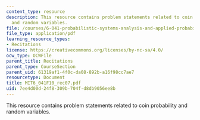 ```yaml
---
content_type: resource
description: This resource contains problem statements related to coin probability
  and random variables.
file: /courses/6-041-probabilistic-systems-analysis-and-applied-probability-fall-2010/7ee4d00d24f8309b704fd8db9056ee8b_MIT6_041F10_rec07.pdf
file_type: application/pdf
learning_resource_types:
- Recitations
license: https://creativecommons.org/licenses/by-nc-sa/4.0/
ocw_type: OCWFile
parent_title: Recitations
parent_type: CourseSection
parent_uid: 61319af1-4f0c-da08-892b-a16f98cc7ae7
resourcetype: Document
title: MIT6_041F10_rec07.pdf
uid: 7ee4d00d-24f8-309b-704f-d8db9056ee8b
---
```

This resource contains problem statements related to coin probability and random variables.
